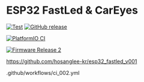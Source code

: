 # ESP32 FastLed & CarEyes

[![Test](https://github.com/256dpi/arduino-mqtt/actions/workflows/test.yml/badge.svg)](https://github.com/hosanglee-kr/PlatformIO_Template_V001/actions/workflows/test.yml)
[![GitHub release](https://img.shields.io/github/release/256dpi/arduino-mqtt.svg)](https://github.com/hosanglee-kr/PlatformIO_Template_V001/releases)

[![PlatformIO CI]([https://github.com/hosanglee-kr/esp32_fastled_v001/actions/workflows/ci_002.yml/badge.svg)](https://github.com/hosanglee-kr/esp32_fastled_v001/actions/workflows/ci_002.yml)

[![Firmware Release 2](https://github.com/hosanglee-kr/esp32_fastled_v001/actions/workflows/release_v2.yml/badge.svg)](https://github.com/hosanglee-kr/esp32_fastled_v001/actions/workflows/release_v2.yml)


https://github.com/hosanglee-kr/esp32_fastled_v001

.github/workflows/ci_002.yml
